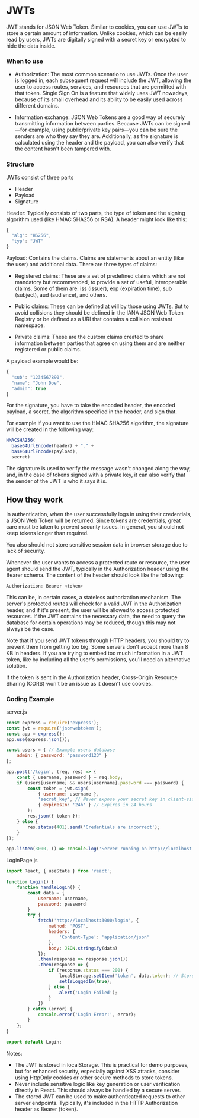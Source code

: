 # JWTs

JWT stands for JSON Web Token. Similar to cookies, you can use JWTs to store a certain amount of information. Unlike cookies, which can be easily read by users, JWTs are digitally signed with a secret key or encrypted to hide the data inside.

### When to use

- Authorization: The most common scenario to use JWTs. Once the user is logged in, each subsequent request will include the JWT, allowing the user to access routes, services, and resources that are permitted with that token. Single Sign On is a feature that widely uses JWT nowadays, because of its small overhead and its ability to be easily used across different domains.

- Information exchange: JSON Web Tokens are a good way of securely transmitting information between parties. Because JWTs can be signed—for example, using public/private key pairs—you can be sure the senders are who they say they are. Additionally, as the signature is calculated using the header and the payload, you can also verify that the content hasn't been tampered with.

### Structure

JWTs consist of three parts

- Header
- Payload
- Signature

Header: Typically consists of two parts, the type of token and the signing algorithm used (like HMAC SHA256 or RSA). A header might look like this:

```js
{
  "alg": "HS256",
  "typ": "JWT"
}
```

Payload: Contains the claims. Claims are statements about an entity (like the user) and additional data. There are three types of claims:

- Registered claims: These are a set of predefined claims which are not mandatory but recommended, to provide a set of useful, interoperable claims. Some of them are: iss (issuer), exp (expiration time), sub (subject), aud (audience), and others.

- Public claims: These can be defined at will by those using JWTs. But to avoid collisions they should be defined in the IANA JSON Web Token Registry or be defined as a URI that contains a collision resistant namespace.

- Private claims: These are the custom claims created to share information between parties that agree on using them and are neither registered or public claims.

A payload example would be: 

```js
{
  "sub": "1234567890",
  "name": "John Doe",
  "admin": true
}
```

For the signature, you have to take the encoded header, the encoded payload, a secret, the algorithm specified in the header, and sign that.

For example if you want to use the HMAC SHA256 algorithm, the signature will be created in the following way:

```js
HMACSHA256(
  base64UrlEncode(header) + "." +
  base64UrlEncode(payload),
  secret)
```

The signature is used to verify the message wasn't changed along the way, and, in the case of tokens signed with a private key, it can also verify that the sender of the JWT is who it says it is.

## How they work

In authentication, when the user successfully logs in using their credentials, a JSON Web Token will be returned. Since tokens are credentials, great care must be taken to prevent security issues. In general, you should not keep tokens longer than required.

You also should not store sensitive session data in browser storage due to lack of security.

Whenever the user wants to access a protected route or resource, the user agent should send the JWT, typically in the Authorization header using the Bearer schema. The content of the header should look like the following:

```js
Authorization: Bearer <token>
```

This can be, in certain cases, a stateless authorization mechanism. The server's protected routes will check for a valid JWT in the Authorization header, and if it's present, the user will be allowed to access protected resources. If the JWT contains the necessary data, the need to query the database for certain operations may be reduced, though this may not always be the case.

Note that if you send JWT tokens through HTTP headers, you should try to prevent them from getting too big. Some servers don't accept more than 8 KB in headers. If you are trying to embed too much information in a JWT token, like by including all the user's permissions, you'll need an alternative solution.

If the token is sent in the Authorization header, Cross-Origin Resource Sharing (CORS) won't be an issue as it doesn't use cookies.

### Coding Example

server.js
```js
const express = require('express');
const jwt = require('jsonwebtoken');
const app = express();
app.use(express.json());

const users = { // Example users database
    admin: { password: "password123" }
};

app.post('/login', (req, res) => {
    const { username, password } = req.body;
    if (users[username] && users[username].password === password) {
        const token = jwt.sign(
            { username: username },
            'secret_key', // Never expose your secret key in client-side code
            { expiresIn: '24h' } // Expires in 24 hours
        );
        res.json({ token });
    } else {
        res.status(401).send('Credentials are incorrect');
    }
});

app.listen(3000, () => console.log('Server running on http://localhost:3000'));
```
LoginPage.js
```js
import React, { useState } from 'react';

function Login() {
    function handleLogin() {
        const data = {
            username: username,
            password: password
        }
        try {
            fetch('http://localhost:3000/login', {
                method: 'POST',
                headers: { 
                    'Content-Type': 'application/json' 
                },
                body: JSON.stringify(data)
            });
            .then(response => response.json())
            .then(response => {
                if (response.status === 200) {
                    localStorage.setItem('token', data.token); // Stores the token in localStorage
                    setIsLoggedIn(true);
                } else {
                    alert('Login Failed');
                }
            })
        } catch (error) {
            console.error('Login Error:', error);
        }
    };
}

export default Login;
```

Notes: 

- The JWT is stored in localStorage. This is practical for demo purposes, but for enhanced security, especially against XSS attacks, consider using HttpOnly cookies or other secure methods to store tokens.
- Never include sensitive logic like key generation or user verification directly in React. This should always be handled by a secure server.
- The stored JWT can be used to make authenticated requests to other server endpoints. Typically, it's included in the HTTP Authorization header as Bearer {token}.